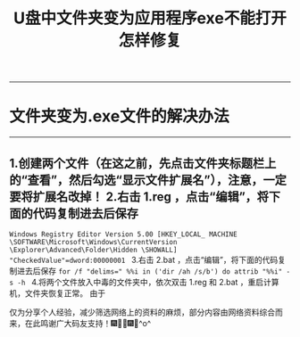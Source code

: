 ﻿---
layout: post
title: U盘中文件夹变为应用程序exe不能打开怎样修复
categories: Windows
description: U盘中文件夹变为应用程序exe不能打开怎样修复.
keywords: U盘, U盘中文件夹变为应用程序exe不能打开怎样修复.
---
***

# 文件夹变为.exe文件的解决办法

***

## 1.创建两个文件（在这之前，先点击文件夹标题栏上的“查看”，然后勾选“显示文件扩展名”），注意，一定要将扩展名改掉！ 2.右击 1.reg ，点击“编辑”，将下面的代码复制进去后保存 
```Windows Registry Editor Version 5.00 [HKEY_LOCAL_ MACHINE \SOFTWARE\Microsoft\Windows\CurrentVersion \Explorer\Advanced\Folder\Hidden \SHOWALL] "CheckedValue"=dword:00000001 ```
3.右击 2.bat ，点击“编辑”，将下面的代码复制进去后保存 
```for /f "delims=" %%i in ('dir /ah /s/b') do attrib "%%i" -s -h ```
4.将两个文件放入中毒的文件夹中，依次双击 1.reg 和 2.bat ，重启计算机，文件夹恢复正常。 由于

仅为分享个人经验，减少筛选网络上的资料的麻烦，部分内容由网络资料综合而来，在此鸣谢广大码友支持！🎆🎉🎉🎆🎇^o^
